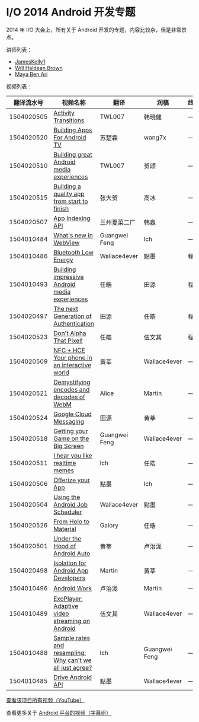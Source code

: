 # I/O 2014 Android 开发专题

2014 年 I/O 大会上，所有关于 Android 开发的专题，内容比较杂，但是非常景点。

讲师列表：

*   [JamesKelly1](https://plus.google.com/+JamesKelly1)
*   [Will Haldean Brown](https://plus.google.com/+WillHaldeanBrown)
*   [Maya Ben Ari](https://plus.google.com/+MayaBenAri)
 
视频列表：

| 翻译流水号 | 视频名称 | 翻译 | 润稿 | 终审 |
| -- | -- | -- | -- | -- |
| 1504020505 | [Activity Transitions](1504020505-activity-transitions.md)  | TWL007 | 韩晓健 | —— |
| 1504020520 | [Building Apps For Android TV](1504020520-building-apps-for-android-tv.md)  | 苏楚霖 | wang7x | —— |
| 1504020510 | [Building great Android media experiences](1504020510-building-great-android-media-experiences.md)  | TWL007 | 贺颂 | —— |
| 1504020515 | [Building a quality app from start to finish](1504020515-building-a-quality-app-from-start-to-finish.md)  | 张大贺 | 高冰 | —— |
| 1504020507 | [App Indexing API](1504020507-app-indexing-api.md)  | 兰州夏菜二厂 | 韩淼 | —— |
| 1504010484 | [What's new in WebView](1504010484-whats-new-in-webview.md)  | Guangwei Feng | lch | —— |
| 1504010486 | [Bluetooth Low Energy](1504010486-bluetooth-low-energy.md)  | Wallace4ever | 點墨 | 程路 |
| 1504010493 | [Building impressive Android media experiences](1504010493-building-impressive-android-media-experiences.md)  | 任皓 | 田源 | 程路 |
| 1504020497 | [The next Generation of Authentication](1504020497-the-next-generation-of-authentication.md)  | 田源 | 任皓 | 程路 |
| 1504020523 | [Don't Alpha That Pixel!](1504020523-dont-alpha-that-pixel.md)  | 任皓 | 伍文其 | 程路 |
| 1504020509 | [NFC + HCE Your phone in an interactive world](1504020509-nfc-hce-your-phone-in-an-interactive-world.md)  | 黄莘 | Wallace4ever | —— |
| 1504020521 | [Demystifying encodes and decodes of WebM](1504020521-demystifying-encodes-and-decodes-of-webm.md)  | Alice | Martin | —— |
| 1504020524 | [Google Cloud Messaging](1504020524-google-cloud-messaging.md)  | 田源 | 黄莘 | —— |
| 1504020518 | [Getting your Game on the Big Screen](1504020518-getting-your-game-on-the-big-screen.md)  | Guangwei Feng | Wallace4ever | —— |
| 1504020511 | [I hear you like realtime memes](1504020511-i-hear-you-like-realtime-memes.md)  | lch | 任皓 | —— |
| 1504020506 | [Offerize your App](1504020506-offerize-your-app.md)  | 點墨 | lch | —— |
| 1504020504 | [Using the Android Job Scheduler](1504020504-using-the-android-job-scheduler.md)  | Wallace4ever | 點墨 | —— |
| 1504020526 | [From Holo to Material](1504020526-from-holo-to-material.md)  | Galory | 任皓 | —— |
| 1504020501 | [Under the Hood of Android Auto](1504020501-under-the-hood-of-android-auto.md)  | 黄莘 | 卢治泷 | —— |
| 1504020498 | [Isolation for Android App Developers](1504020498-isolation-for-android-app-developers.md)  | Martin | 黄莘 | —— |
| 1504010496 | [Android Work](1504010496-android-work.md)  | 卢治泷 | Martin | —— |
| 1504010489 | [ExoPlayer: Adaptive video streaming on Android](1504010489-exoplayer-adaptive-video-streaming-on-android.md)  | 伍文其 | Wallace4ever | —— |
| 1504010488 | [Sample rates and resampling: Why can't we all just agree?](1504010488-sample-rates-and-resampling-why-cant-we-all-just-agree.md)  | lch | Guangwei Feng | —— |
| 1504010485 | [Drive Android API](1504010485-drive-android-api.md)  | 點墨 | Wallace4ever | —— |

[查看该项目所有视频（YouTube）](https://www.youtube.com/playlist?list=PLOU2XLYxmsIIEPtRoKDnsqQdF3JZxFVWF)

查看更多关于 [Android 平台的视频（字幕组）](../index.md)
